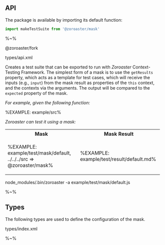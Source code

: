 ## API

The package is available by importing its default function:

```js
import makeTestSuite from '@zoroaster/mask'
```

%~%

<include-typedefs>@zoroaster/fork</include-typedefs>

<typedef name="makeTestSuite">types/api.xml</typedef>

Creates a test suite that can be exported to run with _Zoroaster_ Context-Testing Framework. The simplest form of a mask is to use the `getResults` property, which acts as a template for test cases, which will receive the inputs (e.g., `input`) from the mask result as properties of the `this` context, and the contexts via the arguments. The output will be compared to the `expected` property of the mask.

_For example, given the following function:_

%EXAMPLE: example/src%

_Zoroaster can test it using a mask:_

<table>
<tr><th>Mask</th><th>Mask Result</th></tr>
<tr><td>

%EXAMPLE: example/test/mask/default, ../../../src => @zoroaster/mask%
</td><td>

%EXAMPLE: example/test/result/default.md%
</td></tr>
</table>

<fork>
  node_modules/.bin/zoroaster -a example/test/mask/default.js
</fork>

%~%

## Types

The following types are used to define the configuration of the mask.

<typedef>types/index.xml</typedef>

%~%